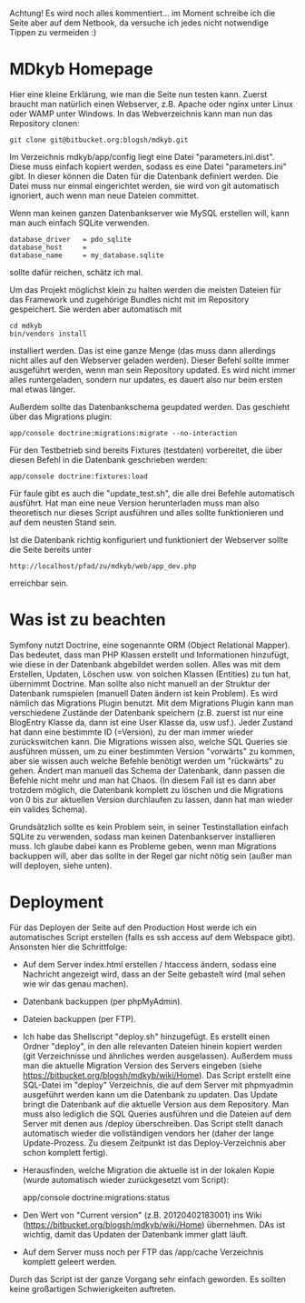 Achtung! Es wird noch alles kommentiert... im Moment schreibe ich die Seite aber auf dem Netbook, da versuche ich jedes nicht notwendige Tippen zu vermeiden :)

MDkyb Homepage
==============

Hier eine kleine Erklärung, wie man die Seite nun testen kann. Zuerst braucht man
natürlich einen Webserver, z.B. Apache oder nginx unter Linux oder WAMP unter Windows.
In das Webverzeichnis kann man nun das Repository clonen:

    git clone git@bitbucket.org:blogsh/mdkyb.git

Im Verzeichnis mdkyb/app/config liegt eine Datei "parameters.ini.dist". Diese muss einfach
kopiert werden, sodass es eine Datei "parameters.ini" gibt. In dieser können die Daten für
die Datenbank definiert werden. Die Datei muss nur einmal eingerichtet werden, sie wird von
git automatisch ignoriert, auch wenn man neue Dateien committet.

Wenn man keinen ganzen Datenbankserver wie MySQL erstellen will, kann man auch einfach SQLite verwenden.

    database_driver   = pdo_sqlite
    database_host     = 
    database_name     = my_database.sqlite

sollte dafür reichen, schätz ich mal.

Um das Projekt möglichst klein zu halten werden die meisten Dateien für das Framework und 
zugehörige Bundles nicht mit im Repository gespeichert. Sie werden aber automatisch mit

    cd mdkyb 
    bin/vendors install

installiert werden. Das ist eine ganze Menge (das muss dann allerdings nicht alles auf den Webserver
geladen werden). Dieser Befehl sollte immer ausgeführt werden, wenn man sein Repository updated. Es wird
nicht immer alles runtergeladen, sondern nur updates, es dauert also nur beim ersten mal etwas länger.

Außerdem sollte das Datenbankschema geupdated werden. Das geschieht über das Migrations plugin:

    app/console doctrine:migrations:migrate --no-interaction

Für den Testbetrieb sind bereits Fixtures (testdaten) vorbereitet, die über diesen Befehl in die Datenbank geschrieben werden:

    app/console doctrine:fixtures:load

Für faule gibt es auch die "update_test.sh", die alle drei Befehle automatisch ausführt. Hat man eine neue Version herunterladen
muss man also theoretisch nur dieses Script ausführen und alles sollte funktionieren und auf dem neusten Stand sein.

Ist die Datenbank richtig konfiguriert und funktioniert der
Webserver sollte die Seite bereits unter

    http://localhost/pfad/zu/mdkyb/web/app_dev.php

erreichbar sein.

Was ist zu beachten
===================

Symfony nutzt Doctrine, eine sogenannte ORM (Object Relational Mapper). Das bedeutet, dass man PHP Klassen erstellt und Informationen hinzufügt, wie diese in der Datenbank abgebildet werden sollen. Alles was mit dem Erstellen, Updaten, Löschen usw. von solchen Klassen (Entities) zu tun hat, übernimmt Doctrine. Man sollte also nicht manuell an der Struktur der Datenbank rumspielen (manuell Daten ändern ist kein Problem). Es wird nämlich das Migrations Plugin benutzt. Mit dem Migrations Plugin kann man verschiedene Zustände der Datenbank speichern (z.B. zuerst ist nur eine BlogEntry Klasse da, dann ist eine User Klasse da, usw usf.). Jeder Zustand hat dann eine bestimmte ID (=Version), zu der man immer wieder zurückswitchen kann. Die Migrations wissen also, welche SQL Queries sie ausführen müssen, um zu einer bestimmten Version "vorwärts" zu kommen, aber sie wissen auch welche Befehle benötigt werden um "rückwärts" zu gehen. Ändert man manuell das Schema der Datenbank, dann passen die Befehle nicht mehr und man hat Chaos. (In diesem Fall ist es dann aber trotzdem möglich, die Datenbank komplett zu löschen und die Migrations von 0 bis zur aktuellen Version durchlaufen zu lassen, dann hat man wieder ein valides Schema).

Grundsätzlich sollte es kein Problem sein, in seiner Testinstallation einfach SQLite zu verwenden, sodass man keinen Datenbankserver installieren muss. Ich glaube dabei kann es Probleme geben, wenn man Migrations backuppen will, aber das sollte in der Regel gar nicht nötig sein (außer man will deployen, siehe unten).

Deployment
==========

Für das Deployen der Seite auf den Production Host werde ich ein automatisches Script erstellen (falls
es ssh access auf dem Webspace gibt). Ansonsten hier die Schrittfolge:

* Auf dem Server index.html erstellen / htaccess ändern, sodass eine Nachricht angezeigt wird, dass an der Seite gebastelt wird (mal sehen wie wir das genau machen).

* Datenbank backuppen (per phpMyAdmin).

* Dateien backuppen (per FTP).

* Ich habe das Shellscript "deploy.sh" hinzugefügt. Es erstellt einen Ordner "deploy", in den alle relevanten Dateien hinein kopiert werden (git Verzeichnisse und ähnliches werden ausgelassen). Außerdem muss man die aktuelle Migration Version des Servers eingeben (siehe https://bitbucket.org/blogsh/mdkyb/wiki/Home). Das Script erstellt eine SQL-Datei im "deploy" Verzeichnis, die auf dem Server mit phpmyadmin ausgeführt werden kann um die Datenbank zu updaten. Das Update bringt die Datenbank auf die aktuelle Version aus dem Repository. Man muss also lediglich die SQL Queries ausführen und die Dateien auf dem Server mit denen aus /deploy überschreiben. Das Script stellt danach automatisch wieder die vollständigen vendors her (daher der lange Update-Prozess. Zu diesem Zeitpunkt ist das Deploy-Verzeichnis aber schon komplett fertig).

* Herausfinden, welche Migration die aktuelle ist in der lokalen Kopie (wurde automatisch wieder zurückgesetzt vom Script):

    app/console doctrine:migrations:status

* Den Wert von "Current version" (z.B. 20120402183001) ins Wiki (https://bitbucket.org/blogsh/mdkyb/wiki/Home) übernehmen. DAs ist wichtig, damit das Updaten der Datenbank immer glatt läuft.

* Auf dem Server muss noch per FTP das /app/cache Verzeichnis komplett geleert werden.

Durch das Script ist der ganze Vorgang sehr einfach geworden. Es sollten keine großartigen Schwierigkeiten auftreten.
